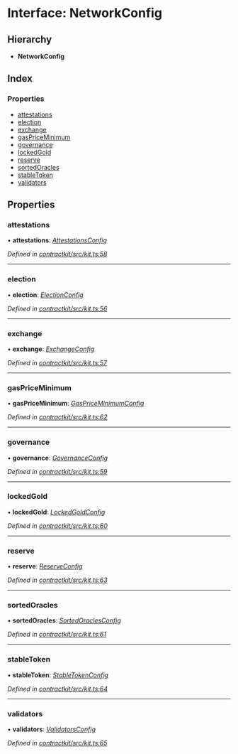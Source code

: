 # Interface: NetworkConfig

## Hierarchy

* **NetworkConfig**

## Index

### Properties

* [attestations](_contractkit_src_kit_.networkconfig.md#attestations)
* [election](_contractkit_src_kit_.networkconfig.md#election)
* [exchange](_contractkit_src_kit_.networkconfig.md#exchange)
* [gasPriceMinimum](_contractkit_src_kit_.networkconfig.md#gaspriceminimum)
* [governance](_contractkit_src_kit_.networkconfig.md#governance)
* [lockedGold](_contractkit_src_kit_.networkconfig.md#lockedgold)
* [reserve](_contractkit_src_kit_.networkconfig.md#reserve)
* [sortedOracles](_contractkit_src_kit_.networkconfig.md#sortedoracles)
* [stableToken](_contractkit_src_kit_.networkconfig.md#stabletoken)
* [validators](_contractkit_src_kit_.networkconfig.md#validators)

## Properties

###  attestations

• **attestations**: *[AttestationsConfig](_contractkit_src_wrappers_attestations_.attestationsconfig.md)*

*Defined in [contractkit/src/kit.ts:58](https://github.com/celo-org/celo-monorepo/blob/master/packages/contractkit/src/kit.ts#L58)*

___

###  election

• **election**: *[ElectionConfig](_contractkit_src_wrappers_election_.electionconfig.md)*

*Defined in [contractkit/src/kit.ts:56](https://github.com/celo-org/celo-monorepo/blob/master/packages/contractkit/src/kit.ts#L56)*

___

###  exchange

• **exchange**: *[ExchangeConfig](_contractkit_src_wrappers_exchange_.exchangeconfig.md)*

*Defined in [contractkit/src/kit.ts:57](https://github.com/celo-org/celo-monorepo/blob/master/packages/contractkit/src/kit.ts#L57)*

___

###  gasPriceMinimum

• **gasPriceMinimum**: *[GasPriceMinimumConfig](_contractkit_src_wrappers_gaspriceminimum_.gaspriceminimumconfig.md)*

*Defined in [contractkit/src/kit.ts:62](https://github.com/celo-org/celo-monorepo/blob/master/packages/contractkit/src/kit.ts#L62)*

___

###  governance

• **governance**: *[GovernanceConfig](_contractkit_src_wrappers_governance_.governanceconfig.md)*

*Defined in [contractkit/src/kit.ts:59](https://github.com/celo-org/celo-monorepo/blob/master/packages/contractkit/src/kit.ts#L59)*

___

###  lockedGold

• **lockedGold**: *[LockedGoldConfig](_contractkit_src_wrappers_lockedgold_.lockedgoldconfig.md)*

*Defined in [contractkit/src/kit.ts:60](https://github.com/celo-org/celo-monorepo/blob/master/packages/contractkit/src/kit.ts#L60)*

___

###  reserve

• **reserve**: *[ReserveConfig](_contractkit_src_wrappers_reserve_.reserveconfig.md)*

*Defined in [contractkit/src/kit.ts:63](https://github.com/celo-org/celo-monorepo/blob/master/packages/contractkit/src/kit.ts#L63)*

___

###  sortedOracles

• **sortedOracles**: *[SortedOraclesConfig](_contractkit_src_wrappers_sortedoracles_.sortedoraclesconfig.md)*

*Defined in [contractkit/src/kit.ts:61](https://github.com/celo-org/celo-monorepo/blob/master/packages/contractkit/src/kit.ts#L61)*

___

###  stableToken

• **stableToken**: *[StableTokenConfig](_contractkit_src_wrappers_stabletokenwrapper_.stabletokenconfig.md)*

*Defined in [contractkit/src/kit.ts:64](https://github.com/celo-org/celo-monorepo/blob/master/packages/contractkit/src/kit.ts#L64)*

___

###  validators

• **validators**: *[ValidatorsConfig](_contractkit_src_wrappers_validators_.validatorsconfig.md)*

*Defined in [contractkit/src/kit.ts:65](https://github.com/celo-org/celo-monorepo/blob/master/packages/contractkit/src/kit.ts#L65)*
